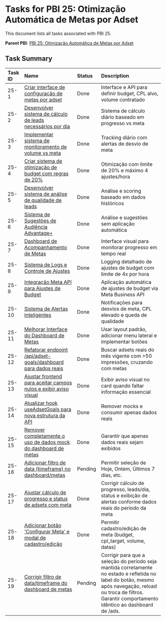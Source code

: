 # Tasks for PBI 25: Otimização Automática de Metas por Adset

This document lists all tasks associated with PBI 25.

**Parent PBI**: [PBI 25: Otimização Automática de Metas por Adset](./prd.md)

## Task Summary

| Task ID | Name | Status | Description |
| :------ | :--------------------------------------- | :------- | :--------------------------------- |
| 25-1 | [Criar interface de configuração de metas por adset](./25-1.md) | Done | Interface e API para definir budget, CPL alvo, volume contratado |
| 25-2 | [Desenvolver sistema de cálculo de leads necessários por dia](./25-2.md) | Done | Sistema de cálculo diário baseado em progresso vs meta |
| 25-3 | [Implementar sistema de monitoramento de volume vs meta](./25-3.md) | Done | Tracking diário com alertas de desvio de meta |
| 25-4 | [Criar sistema de otimização de budget com regras de 20%](./25-4.md) | Done | Otimização com limite de 20% e máximo 4 ajustes/hora |
| 25-5 | [Desenvolver sistema de análise de qualidade de leads](./25-5.md) | Done | Análise e scoring baseado em dados históricos |
| 25-6 | [Sistema de Sugestões de Audiência Advantage+](./25-6.md) | Done | Análise e sugestões sem aplicação automática |
| 25-7 | [Dashboard de Acompanhamento de Metas](./25-7.md) | Done | Interface visual para monitorar progresso em tempo real |
| 25-8 | [Sistema de Logs e Controle de Ajustes](./25-8.md) | Done | Logging detalhado de ajustes de budget com limite de 4x por hora |
| 25-9 | [Integração Meta API para Ajustes de Budget](./25-9.md) | Done | Aplicação automática de ajustes de budget via Meta Business API |
| 25-10 | [Sistema de Alertas Inteligentes](./25-10.md) | Done | Notificações para desvios de meta, CPL elevado e queda de qualidade |
| 25-11 | [Melhorar Interface do Dashboard de Metas](./25-11.md) | Done | Usar layout padrão, adicionar menu lateral e implementar botões |
| 25-12   | [Refatorar endpoint /api/adset-goals/dashboard para dados reais](./25-12.md) | Done | Buscar adsets reais do mês vigente com >50 impressões, cruzando com metas |
| 25-13   | [Ajustar frontend para aceitar campos nulos e exibir aviso visual](./25-13.md) | Done | Exibir aviso visual no card quando faltar informação essencial |
| 25-14   | [Atualizar hook useAdsetGoals para nova estrutura da API](./25-14.md) | Done | Remover mocks e consumir apenas dados reais |
| 25-15   | [Remover completamente o uso de dados mock do dashboard de metas](./25-15.md) | Done | Garantir que apenas dados reais sejam exibidos |
| 25-16   | [Adicionar filtro de data (timeframe) no dashboard/metas](./25-16.md) | Pending | Permitir seleção de Hoje, Ontem, Últimos 7 dias, etc. |
| 25-17   | [Ajustar cálculo de progresso e status de adsets com meta](./25-17.md) | Done | Corrigir cálculo de progresso, leads/dia, status e exibição de alertas conforme dados reais do período da meta |
| 25-18   | [Adicionar botão 'Configurar Meta' e modal de cadastro/edição](./25-18.md) | Done | Permitir cadastro/edição de meta (budget, cpl_target, volume, datas) | 
| 25-19   | [Corrigir filtro de data/timeframe do dashboard de metas](./25-19.md) | Pending | Corrigir para que a seleção do período seja mantida corretamente no estado e refletida no label do botão, mesmo após navegação, reload ou troca de filtros. Garantir comportamento idêntico ao dashboard de /ads. | 